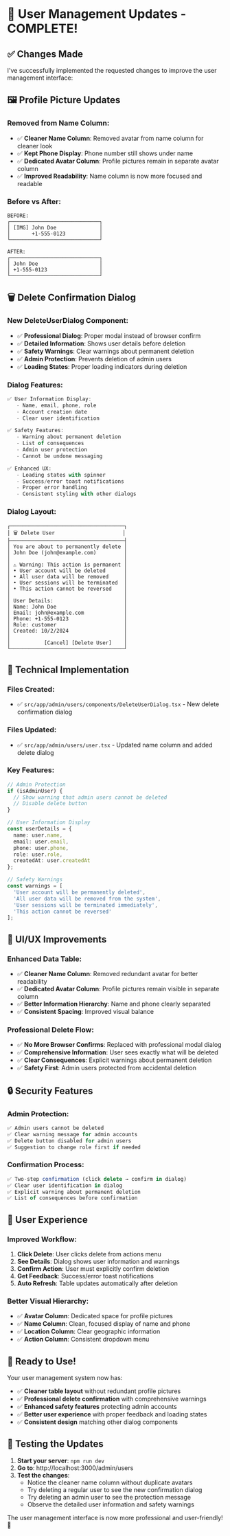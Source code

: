# 🎉 User Management Updates - COMPLETE!

## ✅ Changes Made

I've successfully implemented the requested changes to improve the user management interface:

## 🖼️ Profile Picture Updates

### **Removed from Name Column:**
- ✅ **Cleaner Name Column**: Removed avatar from name column for cleaner look
- ✅ **Kept Phone Display**: Phone number still shows under name
- ✅ **Dedicated Avatar Column**: Profile pictures remain in separate avatar column
- ✅ **Improved Readability**: Name column is now more focused and readable

### **Before vs After:**
```
BEFORE:
┌─────────────────────────────┐
│ [IMG] John Doe              │
│       +1-555-0123           │
└─────────────────────────────┘

AFTER:
┌─────────────────────────────┐
│ John Doe                    │
│ +1-555-0123                 │
└─────────────────────────────┘
```

## 🗑️ Delete Confirmation Dialog

### **New DeleteUserDialog Component:**
- ✅ **Professional Dialog**: Proper modal instead of browser confirm
- ✅ **Detailed Information**: Shows user details before deletion
- ✅ **Safety Warnings**: Clear warnings about permanent deletion
- ✅ **Admin Protection**: Prevents deletion of admin users
- ✅ **Loading States**: Proper loading indicators during deletion

### **Dialog Features:**
```typescript
✅ User Information Display:
   - Name, email, phone, role
   - Account creation date
   - Clear user identification

✅ Safety Features:
   - Warning about permanent deletion
   - List of consequences
   - Admin user protection
   - Cannot be undone messaging

✅ Enhanced UX:
   - Loading states with spinner
   - Success/error toast notifications
   - Proper error handling
   - Consistent styling with other dialogs
```

### **Dialog Layout:**
```
┌─────────────────────────────────────┐
│ 🗑️ Delete User                      │
├─────────────────────────────────────┤
│ You are about to permanently delete │
│ John Doe (john@example.com)         │
│                                     │
│ ⚠️ Warning: This action is permanent │
│ • User account will be deleted      │
│ • All user data will be removed     │
│ • User sessions will be terminated  │
│ • This action cannot be reversed    │
│                                     │
│ User Details:                       │
│ Name: John Doe                      │
│ Email: john@example.com             │
│ Phone: +1-555-0123                  │
│ Role: customer                      │
│ Created: 10/2/2024                  │
│                                     │
│           [Cancel] [Delete User]    │
└─────────────────────────────────────┘
```

## 🔧 Technical Implementation

### **Files Created:**
- ✅ `src/app/admin/users/components/DeleteUserDialog.tsx` - New delete confirmation dialog

### **Files Updated:**
- ✅ `src/app/admin/users/user.tsx` - Updated name column and added delete dialog

### **Key Features:**
```typescript
// Admin Protection
if (isAdminUser) {
  // Show warning that admin users cannot be deleted
  // Disable delete button
}

// User Information Display
const userDetails = {
  name: user.name,
  email: user.email,
  phone: user.phone,
  role: user.role,
  createdAt: user.createdAt
};

// Safety Warnings
const warnings = [
  'User account will be permanently deleted',
  'All user data will be removed from the system',
  'User sessions will be terminated immediately',
  'This action cannot be reversed'
];
```

## 🎨 UI/UX Improvements

### **Enhanced Data Table:**
- ✅ **Cleaner Name Column**: Removed redundant avatar for better readability
- ✅ **Dedicated Avatar Column**: Profile pictures remain visible in separate column
- ✅ **Better Information Hierarchy**: Name and phone clearly separated
- ✅ **Consistent Spacing**: Improved visual balance

### **Professional Delete Flow:**
- ✅ **No More Browser Confirms**: Replaced with professional modal dialog
- ✅ **Comprehensive Information**: User sees exactly what will be deleted
- ✅ **Clear Consequences**: Explicit warnings about permanent deletion
- ✅ **Safety First**: Admin users protected from accidental deletion

## 🔒 Security Features

### **Admin Protection:**
```typescript
✅ Admin users cannot be deleted
✅ Clear warning message for admin accounts
✅ Delete button disabled for admin users
✅ Suggestion to change role first if needed
```

### **Confirmation Process:**
```typescript
✅ Two-step confirmation (click delete → confirm in dialog)
✅ Clear user identification in dialog
✅ Explicit warning about permanent deletion
✅ List of consequences before confirmation
```

## 🎯 User Experience

### **Improved Workflow:**
1. **Click Delete**: User clicks delete from actions menu
2. **See Details**: Dialog shows user information and warnings
3. **Confirm Action**: User must explicitly confirm deletion
4. **Get Feedback**: Success/error toast notifications
5. **Auto Refresh**: Table updates automatically after deletion

### **Better Visual Hierarchy:**
- ✅ **Avatar Column**: Dedicated space for profile pictures
- ✅ **Name Column**: Clean, focused display of name and phone
- ✅ **Location Column**: Clear geographic information
- ✅ **Action Column**: Consistent dropdown menu

## 🚀 Ready to Use!

Your user management system now has:
- ✅ **Cleaner table layout** without redundant profile pictures
- ✅ **Professional delete confirmation** with comprehensive warnings
- ✅ **Enhanced safety features** protecting admin accounts
- ✅ **Better user experience** with proper feedback and loading states
- ✅ **Consistent design** matching other dialog components

## 🧪 Testing the Updates

1. **Start your server**: `npm run dev`
2. **Go to**: http://localhost:3000/admin/users
3. **Test the changes**:
   - Notice the cleaner name column without duplicate avatars
   - Try deleting a regular user to see the new confirmation dialog
   - Try deleting an admin user to see the protection message
   - Observe the detailed user information and safety warnings

The user management interface is now more professional and user-friendly! 🎉